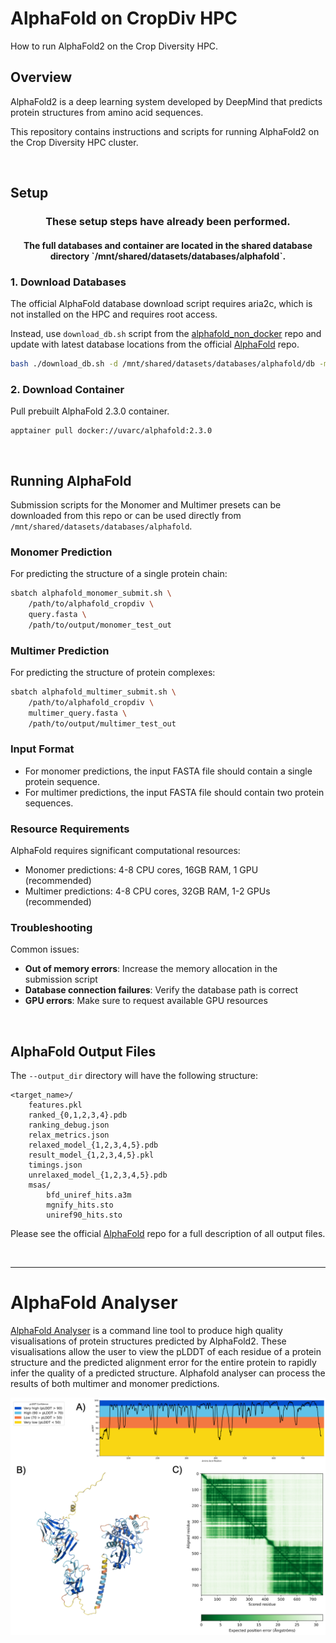 # AlphaFold on CropDiv HPC
How to run AlphaFold2 on the Crop Diversity HPC.

## Overview
AlphaFold2 is a deep learning system developed by DeepMind that predicts protein structures from amino acid sequences. 

This repository contains instructions and scripts for running AlphaFold2 on the Crop Diversity HPC cluster. 

<br>

## Setup

<h3 align="center"><b>
    These setup steps have already been performed.
</b></h3>

<h4 align="center">
    The full databases and container are located in the shared database directory `/mnt/shared/datasets/databases/alphafold`.
</h4>

### 1. Download Databases
The official AlphaFold database download script requires aria2c, which is not installed on the HPC and requires root access.

Instead, use `download_db.sh` script from the [alphafold_non_docker](https://github.com/kalininalab/alphafold_non_docker/tree/main) repo and update with latest database locations from the official [AlphaFold](https://github.com/google-deepmind/alphafold/blob/main/scripts/) repo.

```bash
bash ./download_db.sh -d /mnt/shared/datasets/databases/alphafold/db -m full_dbs
```

### 2. Download Container
Pull prebuilt AlphaFold 2.3.0 container.
```
apptainer pull docker://uvarc/alphafold:2.3.0
```

<br>

## Running AlphaFold

Submission scripts for the Monomer and Multimer presets can be downloaded from this repo or can be used directly from `/mnt/shared/datasets/databases/alphafold`.

### Monomer Prediction
For predicting the structure of a single protein chain:
```bash
sbatch alphafold_monomer_submit.sh \
    /path/to/alphafold_cropdiv \
    query.fasta \
    /path/to/output/monomer_test_out
```

### Multimer Prediction
For predicting the structure of protein complexes:
```bash
sbatch alphafold_multimer_submit.sh \
    /path/to/alphafold_cropdiv \
    multimer_query.fasta \
    /path/to/output/multimer_test_out
```

### Input Format

- For monomer predictions, the input FASTA file should contain a single protein sequence.
- For multimer predictions, the input FASTA file should contain two protein sequences.

### Resource Requirements
AlphaFold requires significant computational resources:

- Monomer predictions: 4-8 CPU cores, 16GB RAM, 1 GPU (recommended)
- Multimer predictions: 4-8 CPU cores, 32GB RAM, 1-2 GPUs (recommended)

### Troubleshooting
Common issues:
- **Out of memory errors**: Increase the memory allocation in the submission script
- **Database connection failures**: Verify the database path is correct 
- **GPU errors**: Make sure to request available GPU resources 

<br>

## AlphaFold Output Files
The `--output_dir` directory will have the following structure:

```
<target_name>/
    features.pkl
    ranked_{0,1,2,3,4}.pdb
    ranking_debug.json
    relax_metrics.json
    relaxed_model_{1,2,3,4,5}.pdb
    result_model_{1,2,3,4,5}.pkl
    timings.json
    unrelaxed_model_{1,2,3,4,5}.pdb
    msas/
        bfd_uniref_hits.a3m
        mgnify_hits.sto
        uniref90_hits.sto
```

Please see the official [AlphaFold](https://github.com/google-deepmind/alphafold/blob/main/README.md#alphafold-output) repo for a full description of all output files.

<br>

---

# AlphaFold Analyser

[AlphaFold Analyser](https://github.com/rj-price/alphafold-analyser) is a command line tool to produce high quality visualisations of protein structures predicted by AlphaFold2. These visualisations allow the user to view the pLDDT of each residue of a protein structure and the predicted alignment error for the entire protein to rapidly infer the quality of a predicted structure. Alphafold analyser can process the results of both multimer and monomer predictions.

![outputs](https://github.com/Orpowell/alphafold-analyser/blob/main/img/outputs.png)

